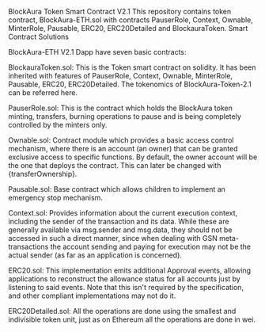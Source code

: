 BlockAura Token Smart Contract V2.1
This repository contains token contract, BlockAura-ETH.sol with contracts PauserRole, Context, Ownable, MinterRole, Pausable, ERC20, ERC20Detailed and BlockauraToken.
Smart Contract Solutions

BlockAura-ETH V2.1 Dapp have seven basic contracts:

BlockauraToken.sol: This is the Token smart contract on solidity. It has been inherited with features of PauserRole, Context, Ownable, MinterRole, Pausable, ERC20, ERC20Detailed. The tokenomics of BlockAura-Token-2.1 can be referred here.

PauserRole.sol: This is the contract which holds the BlockAura token minting, transfers, burning operations to pause and is being completely controlled by the minters only.

Ownable.sol: Contract module which provides a basic access control mechanism, where there is an account (an owner) that can be granted exclusive access to specific functions. By default, the owner account will be the one that deploys the contract. This can later be changed with {transferOwnership}.

Pausable.sol: Base contract which allows children to implement an emergency stop mechanism.

Context.sol: Provides information about the current execution context, including the sender of the transaction and its data. While these are generally available via msg.sender and msg.data, they should not be accessed in such a direct manner, since when dealing with GSN meta-transactions the account sending and paying for execution may not be the actual sender (as far as an application is concerned).

ERC20.sol: This implementation emits additional Approval events, allowing applications to reconstruct the allowance status for all accounts just by listening to said events. Note that this isn't required by the specification, and other compliant implementations may not do it.

ERC20Detailed.sol: All the operations are done using the smallest and indivisible token unit, just as on Ethereum all the operations are done in wei.
